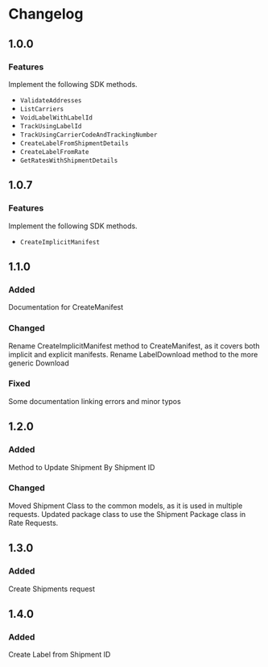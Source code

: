 # Changelog

## 1.0.0

### Features

Implement the following SDK methods.

- `ValidateAddresses`
- `ListCarriers`
- `VoidLabelWithLabelId`
- `TrackUsingLabelId`
- `TrackUsingCarrierCodeAndTrackingNumber`
- `CreateLabelFromShipmentDetails`
- `CreateLabelFromRate`
- `GetRatesWithShipmentDetails`

## 1.0.7

### Features

Implement the following SDK methods.
- `CreateImplicitManifest`


## 1.1.0

### Added

Documentation for CreateManifest

### Changed

Rename CreateImplicitManifest method to CreateManifest, as it covers both implicit and explicit manifests.
Rename LabelDownload method to the more generic Download

### Fixed

Some documentation linking errors and minor typos

## 1.2.0

### Added

Method to Update Shipment By Shipment ID

### Changed

Moved Shipment Class to the common models, as it is used in multiple requests.
Updated package class to use the Shipment Package class in Rate Requests. 

## 1.3.0

### Added

Create Shipments request

## 1.4.0

### Added

Create Label from Shipment ID

